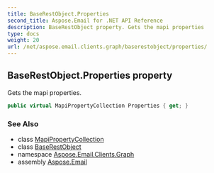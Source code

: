 ```yaml
---
title: BaseRestObject.Properties
second_title: Aspose.Email for .NET API Reference
description: BaseRestObject property. Gets the mapi properties
type: docs
weight: 20
url: /net/aspose.email.clients.graph/baserestobject/properties/
---
```

## BaseRestObject.Properties property

Gets the mapi properties.

```csharp
public virtual MapiPropertyCollection Properties { get; }
```

### See Also

* class [MapiPropertyCollection](../../../aspose.email.mapi/mapipropertycollection/)
* class [BaseRestObject](../)
* namespace [Aspose.Email.Clients.Graph](../../baserestobject/)
* assembly [Aspose.Email](../../../)


